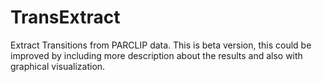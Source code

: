 TransExtract
============

Extract Transitions from PARCLIP data. This is beta version, this could be improved by including more description about the results and also with graphical visualization.
